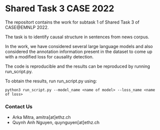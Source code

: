 # Shared Task 3 CASE 2022

The repositort contains the work for subtask 1 of Shared Task 3 of CASE@EMNLP 2022. 

The task is to identify causal structure in sentences from news corpus.

In the work, we have considered several large language models and also considered the annotation information present in the dataset to come up with a modified loss for causality detection.

The code is reproducible and the results can be reproduced by running run_script.py.

To obtain the results, run run_script.py using:

```
python3 run_script.py --model_name <name of model> --loss_name <name of loss>
```
### Contact Us
* Arka Mitra, amitra[at]ethz.ch
* Quynh Anh Nguyen, quynguyen[at]ethz.ch
